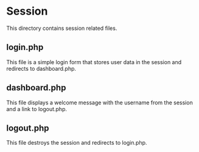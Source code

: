 # Session

This directory contains session related files.

## login.php

This file is a simple login form that stores user data in the session and redirects to dashboard.php.

## dashboard.php

This file displays a welcome message with the username from the session and a link to logout.php.

## logout.php

This file destroys the session and redirects to login.php.
